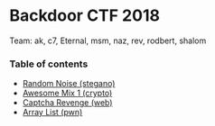# Backdoor CTF 2018

Team: ak, c7, Eternal, msm, naz, rev, rodbert, shalom

### Table of contents

* [Random Noise (stegano)](random_noise)
* [Awesome Mix 1 (crypto)](crypto_mix1)
* [Captcha Revenge (web)](web_captcha)
* [Array List (pwn)](pwn_array)
